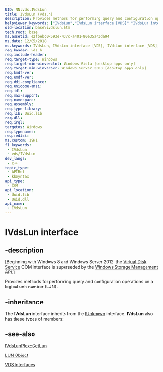 ```yaml
---
UID: NN:vds.IVdsLun
title: IVdsLun (vds.h)
description: Provides methods for performing query and configuration operations on a logical unit number (LUN).
helpviewer_keywords: ["IVdsLun","IVdsLun interface [VDS]","IVdsLun interface [VDS]","described","base.ivdslun","vds/IVdsLun","vdshwprv/IVdsLun"]
old-location: base\ivdslun.htm
tech.root: base
ms.assetid: e2fbebc0-593e-437c-a401-80e35a43da94
ms.date: 12/05/2018
ms.keywords: IVdsLun, IVdsLun interface [VDS], IVdsLun interface [VDS],described, base.ivdslun, vds/IVdsLun, vdshwprv/IVdsLun
req.header: vds.h
req.include-header: 
req.target-type: Windows
req.target-min-winverclnt: Windows Vista [desktop apps only]
req.target-min-winversvr: Windows Server 2003 [desktop apps only]
req.kmdf-ver: 
req.umdf-ver: 
req.ddi-compliance: 
req.unicode-ansi: 
req.idl: 
req.max-support: 
req.namespace: 
req.assembly: 
req.type-library: 
req.lib: Uuid.lib
req.dll: 
req.irql: 
targetos: Windows
req.typenames: 
req.redist: 
ms.custom: 19H1
f1_keywords:
 - IVdsLun
 - vds/IVdsLun
dev_langs:
 - c++
topic_type:
 - APIRef
 - kbSyntax
api_type:
 - COM
api_location:
 - Uuid.lib
 - Uuid.dll
api_name:
 - IVdsLun
---
```


# IVdsLun interface


## -description

<p class="CCE_Message">[Beginning with Windows 8 and Windows Server 2012, the <a href="/windows/desktop/VDS/virtual-disk-service-portal">Virtual Disk Service</a> COM interface is superseded by the <a href="/previous-versions/windows/desktop/stormgmt/windows-storage-management-api-portal">Windows Storage Management API</a>.]

Provides methods for performing 
   query and configuration operations on a logical unit number (LUN).

## -inheritance

The <b>IVdsLun</b> interface inherits from the <a href="/windows/desktop/api/unknwn/nn-unknwn-iunknown">IUnknown</a> interface. <b>IVdsLun</b> also has these types of members:

## -see-also

<a href="/windows/desktop/api/vdshwprv/nf-vdshwprv-ivdslunplex-getlun">IVdsLunPlex::GetLun</a>



<a href="/windows/desktop/VDS/lun-object">LUN Object</a>



<a href="/windows/desktop/VDS/vds-interfaces">VDS Interfaces</a>
